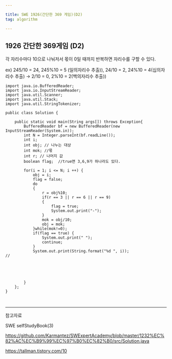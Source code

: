 ```yaml
---

title: SWE 1926(간단한 369 게임)(D2)
tag: algorithm

---
```



## 1926 간단한 369게임 (D2)

각 자리수마다 10으로 나눠저서 몫이 0일 때까지 반복하면 자리수를 구할 수 있다.

ex) 245/10 = 24, 245%10 = 5 (일의자리수 추출)), 24/10 = 2, 24%10 = 4(십의자리수 추출) -> 2/10 = 0, 2%10 = 2(백의자리수 추출))

```
import java.io.BufferedReader;
import java.io.InputStreamReader;
import java.util.Scanner;
import java.util.Stack;
import java.util.StringTokenizer;

public class Solution {
	
	public static void main(String args[]) throws Exception{
		BufferedReader bf = new BufferedReader(new InputStreamReader(System.in));
		int N = Integer.parseInt(bf.readLine());
		int i;
		int obj; // 나누는 대상
		int mok; //몫 
		int r; // 나머지 값
		boolean flag;  //true면 3,6,9가 하나라도 있다.
		
		for(i = 1; i <= N; i ++) {
			obj = i;
			flag = false;
			do 
			{
				r = obj%10;
				if(r == 3 || r == 6 || r == 9)
				{
					flag = true;
					System.out.print("-");
				}
				mok = obj/10;
				obj = mok;
			}while(mok!=0);
			if(flag == true) {
				System.out.print(" ");
				continue;
			}
			System.out.print(String.format("%d ", i));
//			
			
			
			
			
	
		}
	};
}
				


```
- - -


 
참고자료 

SWE selfStudyBook(3)

https://github.com/Karmantez/SWExpertAcademy/blob/master/1232%EC%82%AC%EC%B9%99%EC%97%B0%EC%82%B0/src/Solution.java

https://tallman.tistory.com/10